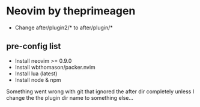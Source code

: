 # Neovim by theprimeagen

- Change after/plugin2/* to after/plugin/*

## pre-config list
- Install neovim >= 0.9.0
- Install wbthomason/packer.nvim
- Install lua (latest)
- Install node & npm

Something went wrong with git that ignored the after dir completely 
unless I change the the plugin dir name to something else...

